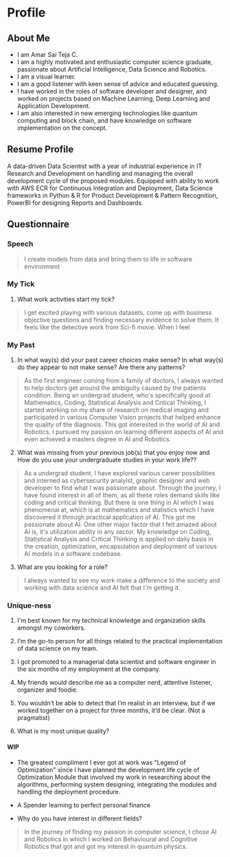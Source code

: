 # Profile

## About Me

* I am Amar Sai Teja C.
* I am a highly motivated and enthusiastic computer science graduate, passionate about Artificial Intelligence, Data Science and Robotics. 
* I am a visual learner.
* I am a good listener with keen sense of advice and educated guessing.
* I have worked in the roles of software developer and designer, and worked on projects based on Machine Learning, Deep Learning and Application Development. 
* I am also interested in new emerging technologies like quantum computing and block chain, and have knowledge on software implementation on the concept.

## Resume Profile

A data-driven Data Scientist with a year of industrial experience in IT Research and Development on 
handling and managing the overall development cycle of the proposed modules. 
Equipped with ability to work with AWS ECR for Continuous Integration and Deployment, Data Science 
frameworks in Python & R for Product Development & Pattern Recognition, PowerBI for designing Reports and Dashboards.

## Questionnaire

### Speech
> I create models from data and bring them to life in software environment

### My Tick

1. What work activities start my tick?
> I get excited playing with various datasets, come up with business objective questions and finding necessary evidence to solve them. It feels like the detective work from Sci-fi movie. When I feel 

### My Past

1. In what way(s) did your past career choices make sense? In what way(s) do they appear to not make sense? Are there any patterns?
> As the first engineer coming from a family of doctors, I always wanted to help doctors get around the ambiguity caused by the patients condition. Being an undergrad student, who's specifically good at Mathematics, Coding, Statistical Analysis and Critical Thinking, I started working on my share of research on medical imaging and participated in various Computer Vision projects that helped enhance the quality of the diagnosis. This got interested in the world of AI and Robotics. I pursued my passion on learning different aspects of AI and even achieved a masters degree in AI and Robotics. 

2. What was missing from your previous job(s) that you enjoy now and How do you use your undergraduate studies in your work life??
> As a undergrad student, I have explored various career possibilities and interned as cybersecurity analyist, graphic designer and web developer to find what I was passionate about. Through the journey, I have found interest in all of them, as all these roles demand skills like coding and critical thinking. But there is one thing in AI which I was phenomenal at, which is at mathematics and statistics which I have discovered it through practical application of AI. This got me passionate about AI. One other major factor that I felt amazed about AI is, it's utilization ability in any sector. My knowledge on Coding, Statistical Analysis and Critical Thinking is applied on daily basis in the creation, optimization, encapsulation and deployment of various AI models in a software codebase.

3. What are you looking for a role?
> I always wanted to see my work make a difference to the society and working with data science and AI felt that I'm getting it.

### Unique-ness

1. I'm best known for my technical knowledge and organization skills amongst my coworkers.

2. I’m the go-to person for all things related to the practical implementation of data science on my team. 

3. I got promoted to a managerial data scientist and software engineer in the six months of my employment at the company.

4. My friends would describe me as a computer nerd, attentive listener, organizer and foodie.

5. You wouldn’t be able to detect that I’m realist in an interview, but if we worked together on a project for three months, it’d be clear. (Not a pragmatist)

6. What is my most unique quality?
> 
#### WIP

- The greatest compliment I ever got at work was "Legend of Optimization" since I have planned the development life cycle of Optimization Module that involved my work in researching about the algorithms, performing system designing, integrating the modules and handling the deployment procedure.

- A Spender learning to perfect personal finance

- Why do you have interest in different fields?

> In the journey of finding my passion in computer science, I chose AI and Robotics in which I worked on Behavioural and Cognitive Robotics that got 
> and got my interest in quantum physics. 